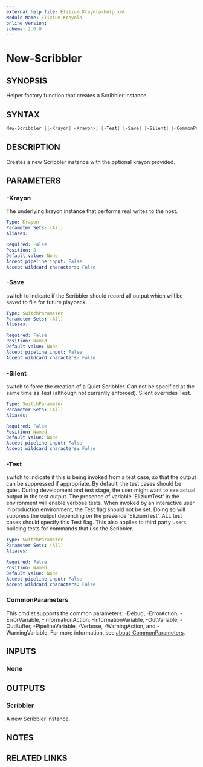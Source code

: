 ```yaml
---
external help file: Elizium.Krayola-help.xml
Module Name: Elizium.Krayola
online version:
schema: 2.0.0
---
```


# New-Scribbler

## SYNOPSIS

Helper factory function that creates a Scribbler instance.

## SYNTAX

```powershell
New-Scribbler [[-Krayon] <Krayon>] [-Test] [-Save] [-Silent] [<CommonParameters>]
```

## DESCRIPTION

Creates a new Scribbler instance with the optional krayon provided.

## PARAMETERS

### -Krayon

The underlying krayon instance that performs real writes to the host.

```yaml
Type: Krayon
Parameter Sets: (All)
Aliases:

Required: False
Position: 0
Default value: None
Accept pipeline input: False
Accept wildcard characters: False
```

### -Save

switch to indicate if the Scribbler should record all output which will be
saved to file for future playback.

```yaml
Type: SwitchParameter
Parameter Sets: (All)
Aliases:

Required: False
Position: Named
Default value: None
Accept pipeline input: False
Accept wildcard characters: False
```

### -Silent

switch to force the creation of a Quiet Scribbler. Can not be specified at the
same time as Test (although not currently enforced). Silent overrides Test.

```yaml
Type: SwitchParameter
Parameter Sets: (All)
Aliases:

Required: False
Position: Named
Default value: None
Accept pipeline input: False
Accept wildcard characters: False
```

### -Test

switch to indicate if this is being invoked from a test case, so that the
output can be suppressed if appropriate. By default, the test cases should be
quiet. During development and test stage, the user might want to see actual
output in the test output. The presence of variable 'EliziumTest' in the
environment will enable verbose tests. When invoked by an interactive user in
production environment, the Test flag should not be set. Doing so will suppress
the output depending on the presence 'EliziumTest'. ALL test cases should
specify this Test flag. This also applies to third party users building tests for commands
that use the Scribbler.

```yaml
Type: SwitchParameter
Parameter Sets: (All)
Aliases:

Required: False
Position: Named
Default value: None
Accept pipeline input: False
Accept wildcard characters: False
```

### CommonParameters

This cmdlet supports the common parameters: -Debug, -ErrorAction, -ErrorVariable, -InformationAction, -InformationVariable, -OutVariable, -OutBuffer, -PipelineVariable, -Verbose, -WarningAction, and -WarningVariable. For more information, see [about_CommonParameters](http://go.microsoft.com/fwlink/?LinkID=113216).

## INPUTS

### None

## OUTPUTS

### Scribbler

A new Scribbler instance.

## NOTES

## RELATED LINKS
